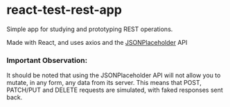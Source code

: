 # react-test-rest-app
Simple app for studying and prototyping REST operations.

Made with React, and uses axios and the [JSONPlaceholder](https://jsonplaceholder.typicode.com/) API

### Important Observation:
It should be noted that using the JSONPlaceholder API will not allow you to mutate, in any form, any data from its server. This means that POST, PATCH/PUT and DELETE requests are simulated, with faked responses sent back.
